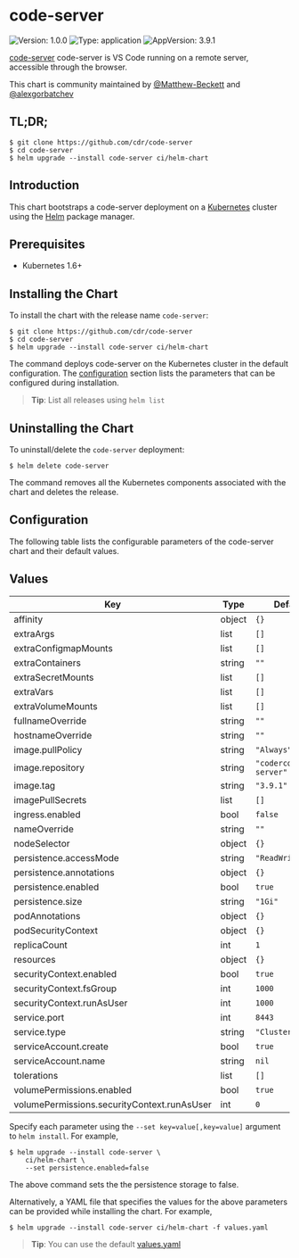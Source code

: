 # code-server

![Version: 1.0.0](https://img.shields.io/badge/Version-1.0.0-informational?style=flat-square) ![Type: application](https://img.shields.io/badge/Type-application-informational?style=flat-square) ![AppVersion: 3.9.1](https://img.shields.io/badge/AppVersion-3.9.1-informational?style=flat-square)

[code-server](https://github.com/cdr/code-server) code-server is VS Code running
on a remote server, accessible through the browser.

This chart is community maintained by [@Matthew-Beckett](https://github.com/Matthew-Beckett) and [@alexgorbatchev](https://github.com/alexgorbatchev)

## TL;DR;

```console
$ git clone https://github.com/cdr/code-server
$ cd code-server
$ helm upgrade --install code-server ci/helm-chart
```

## Introduction

This chart bootstraps a code-server deployment on a
[Kubernetes](http://kubernetes.io) cluster using the [Helm](https://helm.sh)
package manager.

## Prerequisites

  - Kubernetes 1.6+

## Installing the Chart

To install the chart with the release name `code-server`:

```console
$ git clone https://github.com/cdr/code-server
$ cd code-server
$ helm upgrade --install code-server ci/helm-chart
```

The command deploys code-server on the Kubernetes cluster in the default
configuration. The [configuration](#configuration) section lists the parameters
that can be configured during installation.

> **Tip**: List all releases using `helm list`

## Uninstalling the Chart

To uninstall/delete the `code-server` deployment:

```console
$ helm delete code-server
```

The command removes all the Kubernetes components associated with the chart and
deletes the release.

## Configuration

The following table lists the configurable parameters of the code-server chart
and their default values.

## Values

| Key | Type | Default | Description |
|-----|------|---------|-------------|
| affinity | object | `{}` |  |
| extraArgs | list | `[]` |  |
| extraConfigmapMounts | list | `[]` |  |
| extraContainers | string | `""` |  |
| extraSecretMounts | list | `[]` |  |
| extraVars | list | `[]` |  |
| extraVolumeMounts | list | `[]` |  |
| fullnameOverride | string | `""` |  |
| hostnameOverride | string | `""` |  |
| image.pullPolicy | string | `"Always"` |  |
| image.repository | string | `"codercom/code-server"` |  |
| image.tag | string | `"3.9.1"` |  |
| imagePullSecrets | list | `[]` |  |
| ingress.enabled | bool | `false` |  |
| nameOverride | string | `""` |  |
| nodeSelector | object | `{}` |  |
| persistence.accessMode | string | `"ReadWriteOnce"` |  |
| persistence.annotations | object | `{}` |  |
| persistence.enabled | bool | `true` |  |
| persistence.size | string | `"1Gi"` |  |
| podAnnotations | object | `{}` |  |
| podSecurityContext | object | `{}` |  |
| replicaCount | int | `1` |  |
| resources | object | `{}` |  |
| securityContext.enabled | bool | `true` |  |
| securityContext.fsGroup | int | `1000` |  |
| securityContext.runAsUser | int | `1000` |  |
| service.port | int | `8443` |  |
| service.type | string | `"ClusterIP"` |  |
| serviceAccount.create | bool | `true` |  |
| serviceAccount.name | string | `nil` |  |
| tolerations | list | `[]` |  |
| volumePermissions.enabled | bool | `true` |  |
| volumePermissions.securityContext.runAsUser | int | `0` |  |

Specify each parameter using the `--set key=value[,key=value]` argument to `helm
install`. For example,

```console
$ helm upgrade --install code-server \
    ci/helm-chart \
    --set persistence.enabled=false
```

The above command sets the the persistence storage to false.

Alternatively, a YAML file that specifies the values for the above parameters
can be provided while installing the chart. For example,

```console
$ helm upgrade --install code-server ci/helm-chart -f values.yaml
```

> **Tip**: You can use the default [values.yaml](values.yaml)
